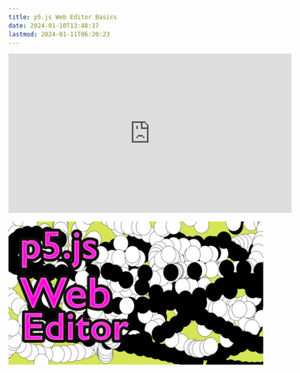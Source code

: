 ```yaml
---
title: p5.js Web Editor Basics
date: 2024-01-10T13:48:17
lastmod: 2024-01-11T06:20:23
---
```


<div class="ifream-16-9-container">
<iframe class="youTubeIframe" width="560" height="315" src="https://www.youtube.com/embed/SYg862WYaic?si=XxzLlRN9jxMWpfa-?rel=0" title="YouTube video player" frameborder="0" allow="accelerometer; autoplay; clipboard-write; encrypted-media; gyroscope; picture-in-picture; web-share" allowfullscreen></iframe>
</div>

[![p5.js Web Editor Tutorial](./attachments/p5js-web-editor-thumb.jpg)](./attachments/p5js-web-editor-thumb.jpg)
